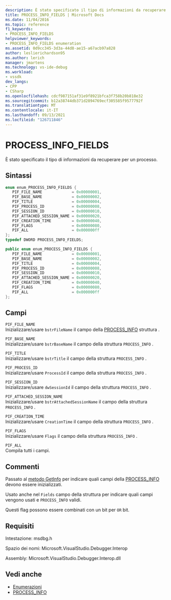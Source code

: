 ```yaml
---
description: È stato specificato il tipo di informazioni da recuperare per un processo.
title: PROCESS_INFO_FIELDS | Microsoft Docs
ms.date: 11/04/2016
ms.topic: reference
f1_keywords:
- PROCESS_INFO_FIELDS
helpviewer_keywords:
- PROCESS_INFO_FIELDS enumeration
ms.assetid: 0d9cc345-3d3a-44d8-ae15-a67acb97a828
author: leslierichardson95
ms.author: lerich
manager: jmartens
ms.technology: vs-ide-debug
ms.workload:
- vssdk
dev_langs:
- CPP
- CSharp
ms.openlocfilehash: cdcf987151af31e9f8921bfca3f758b20b818e32
ms.sourcegitcommit: b12a38744db371d2894769ecf305585f9577792f
ms.translationtype: MT
ms.contentlocale: it-IT
ms.lasthandoff: 09/13/2021
ms.locfileid: "126711846"
---
```

# <a name="process_info_fields"></a>PROCESS_INFO_FIELDS
È stato specificato il tipo di informazioni da recuperare per un processo.

## <a name="syntax"></a>Sintassi

```cpp
enum enum_PROCESS_INFO_FIELDS { 
   PIF_FILE_NAME             = 0x00000001,
   PIF_BASE_NAME             = 0x00000002,
   PIF_TITLE                 = 0x00000004,
   PIF_PROCESS_ID            = 0x00000008,
   PIF_SESSION_ID            = 0x00000010,
   PIF_ATTACHED_SESSION_NAME = 0x00000020,
   PIF_CREATION_TIME         = 0x00000040,
   PIF_FLAGS                 = 0x00000080,
   PIF_ALL                   = 0x000000ff
};
typedef DWORD PROCESS_INFO_FIELDS;
```

```csharp
public enum enum_PROCESS_INFO_FIELDS { 
   PIF_FILE_NAME             = 0x00000001,
   PIF_BASE_NAME             = 0x00000002,
   PIF_TITLE                 = 0x00000004,
   PIF_PROCESS_ID            = 0x00000008,
   PIF_SESSION_ID            = 0x00000010,
   PIF_ATTACHED_SESSION_NAME = 0x00000020,
   PIF_CREATION_TIME         = 0x00000040,
   PIF_FLAGS                 = 0x00000080,
   PIF_ALL                   = 0x000000ff
};
```

## <a name="fields"></a>Campi
 `PIF_FILE_NAME`\
 Inizializzare/usare `bstrFileName` il campo della [PROCESS_INFO](../../../extensibility/debugger/reference/process-info.md) struttura .

 `PIF_BASE_NAME`\
 Inizializzare/usare `bstrBaseName` il campo della struttura `PROCESS_INFO` .

 `PIF_TITLE`\
 Inizializzare/usare `bstrTitle` il campo della struttura `PROCESS_INFO` .

 `PIF_PROCESS_ID`\
 Inizializzare/usare `ProcessId` il campo della struttura `PROCESS_INFO` .

 `PIF_SESSION_ID`\
 Inizializzare/usare `dwSessionId` il campo della struttura `PROCESS_INFO` .

 `PIF_ATTACHED_SESSION_NAME`\
 Inizializzare/usare `bstrAttachedSessionName` il campo della struttura `PROCESS_INFO` .

 `PIF_CREATION_TIME`\
 Inizializzare/usare `CreationTime` il campo della struttura `PROCESS_INFO` .

 `PIF_FLAGS`\
 Inizializzare/usare `Flags` il campo della struttura `PROCESS_INFO` .

 `PIF_ALL`\
 Compila tutti i campi.

## <a name="remarks"></a>Commenti
 Passato al [metodo GetInfo](../../../extensibility/debugger/reference/idebugprocess2-getinfo.md) per indicare quali campi della [PROCESS_INFO](../../../extensibility/debugger/reference/process-info.md) devono essere inizializzati.

 Usato anche nel `Fields` campo della struttura per indicare quali campi vengono usati e `PROCESS_INFO` validi.

 Questi flag possono essere combinati con un bit per `OR` bit.

## <a name="requirements"></a>Requisiti
 Intestazione: msdbg.h

 Spazio dei nomi: Microsoft.VisualStudio.Debugger.Interop

 Assembly: Microsoft.VisualStudio.Debugger.Interop.dll

## <a name="see-also"></a>Vedi anche
- [Enumerazioni](../../../extensibility/debugger/reference/enumerations-visual-studio-debugging.md)
- [PROCESS_INFO](../../../extensibility/debugger/reference/process-info.md)
